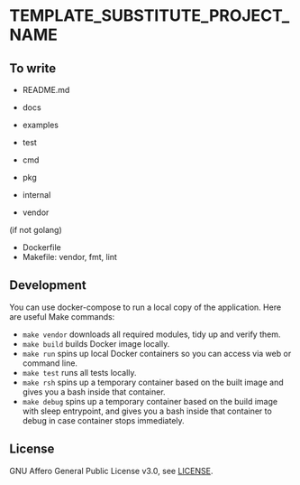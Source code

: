 # TEMPLATE_SUBSTITUTE_PROJECT_NAME


## To write

- README.md
- docs
- examples
- test

- cmd
- pkg
- internal
- vendor

(if not golang)
- Dockerfile
- Makefile: vendor, fmt, lint 

## Development

You can use docker-compose to run a local copy of the application. Here are useful Make commands:
* `make vendor` downloads all required modules, tidy up and verify them.
* `make build` builds Docker image locally.
* `make run` spins up local Docker containers so you can access via web or command line.
* `make test` runs all tests locally.
* `make rsh` spins up a temporary container based on the built image and gives you a bash inside that container.
* `make debug` spins up a temporary container based on the build image with sleep entrypoint, and gives you a bash inside that container to debug in case container stops immediately.

## License

GNU Affero General Public License v3.0, see [LICENSE](LICENSE).